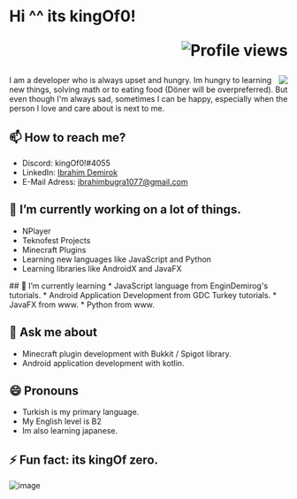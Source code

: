 # Hi ^^ its kingOf0!              <p align="right"> ![Profile views](https://gpvc.arturio.dev/kingOf0)              </p>
<img align="right" src="https://github-readme-stats.vercel.app/api?username=kingOf0&show_icons=true&theme=radical"> 
I am a developer who is always upset and hungry. Im hungry to learning new things, solving math or to eating food (Döner will be overpreferred). But even though I'm always sad, sometimes I can be happy, especially when the person I love and care about is next to me.
</img>

## 📫 How to reach me?
* Discord: kingOf0!#4055  
* LinkedIn: [Ibrahim Demirok](https://www.linkedin.com/in/ibrahim-demirok-39452b223/ "") 
* E-Mail Adress: ibrahimbugra1077@gmail.com

## 🔭 I’m currently working on a lot of things. 
 * NPlayer
 * Teknofest Projects
 * Minecraft Plugins
 * Learning new languages like JavaScript and Python
 * Learning libraries like AndroidX and JavaFX

<div text-align="right">
## 🌱 I’m currently learning
 * JavaScript language from EnginDemirog's tutorials.
 * Android Application Development from GDC Turkey tutorials. 
 * JavaFX from www.
 * Python from www.  
</div>

## 💬 Ask me about
*  Minecraft plugin development with Bukkit / Spigot library.
*  Android application development with kotlin.

## 😄 Pronouns
 * Turkish is my primary language.
 * My English level is B2
 * Im also learning japanese.

## ⚡ Fun fact: its kingOf zero.
![image](https://user-images.githubusercontent.com/44327892/141816160-943e4242-ba08-42e5-b35f-b401d6619554.png)
